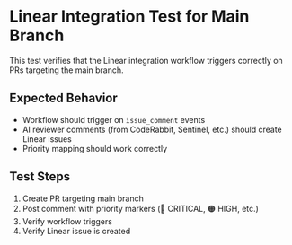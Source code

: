 # Linear Integration Test for Main Branch

This test verifies that the Linear integration workflow triggers correctly on PRs targeting the main branch.

## Expected Behavior
- Workflow should trigger on `issue_comment` events
- AI reviewer comments (from CodeRabbit, Sentinel, etc.) should create Linear issues
- Priority mapping should work correctly

## Test Steps
1. Create PR targeting main branch
2. Post comment with priority markers (🔴 CRITICAL, 🟠 HIGH, etc.)
3. Verify workflow triggers
4. Verify Linear issue is created

